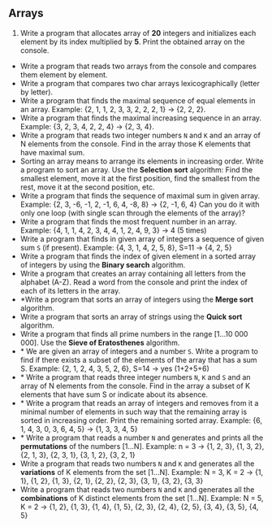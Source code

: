## Arrays

1. Write a program that allocates array of **20** integers and initializes each element by its index multiplied by **5**. Print the obtained array on the console.
* Write a program that reads two arrays from the console and compares them element by element.
* Write a program that compares two char arrays lexicographically (letter by letter).
* Write a program that finds the maximal sequence of equal elements in an array. Example: {2, 1, 1, 2, 3, 3, 2, 2, 2, 1} -> {2, 2, 2}.
* Write a program that finds the maximal increasing sequence in an array. Example: {3, 2, 3, 4, 2, 2, 4} -> {2, 3, 4}.
* Write a program that reads two integer numbers `N` and `K` and an array of N elements from the console. Find in the array those K elements that have maximal sum.
* Sorting an array means to arrange its elements in increasing order. Write a program to sort an array. Use the **Selection sort** algorithm: Find the smallest element, move it at the first position, find the smallest from the rest, move it at the second position, etc.
* Write a program that finds the sequence of maximal sum in given array. Example: {2, 3, -6, -1, 2, -1, 6, 4, -8, 8} -> {2, -1, 6, 4} Can you do it with only one loop (with single scan through the elements of the array)?
* Write a program that finds the most frequent number in an array. Example: {4, 1, 1, 4, 2, 3, 4, 4, 1, 2, 4, 9, 3} -> 4 (5 times)
* Write a program that finds in given array of integers a sequence of given sum `S` (if present). Example: {4, 3, 1, 4, 2, 5, 8}, S=11 -> {4, 2, 5}
* Write a program that finds the index of given element in a sorted array of integers by using the **Binary search** algorithm.
* Write a program that creates an array containing all letters from the alphabet (A-Z). Read a word from the console and print the index of each of its letters in the array.
* \*Write a program that sorts an array of integers using the **Merge sort** algorithm.
* Write a program that sorts an array of strings using the **Quick sort** algorithm.
* Write a program that finds all prime numbers in the range [1...10 000 000]. Use the **Sieve of Eratosthenes** algorithm.
* \* We are given an array of integers and a number `S`. Write a program to find if there exists a subset of the elements of the array that has a sum S. Example: {2, 1, 2, 4, 3, 5, 2, 6}, S=14 -> yes (1+2+5+6)
* \* Write a program that reads three integer numbers `N`, `K` and `S` and an array of N elements from the console. Find in the array a subset of K elements that have sum S or indicate about its absence.
* \* Write a program that reads an array of integers and removes from it a minimal number of elements in such way that the remaining array is sorted in increasing order. Print the remaining sorted array. Example: {6, 1, 4, 3, 0, 3, 6, 4, 5} -> {1, 3, 3, 4, 5}
* \* Write a program that reads a number `N` and generates and prints all the **permutations** of the numbers [1...N]. Example: n = 3 -> {1, 2, 3}, {1, 3, 2}, {2, 1, 3}, {2, 3, 1}, {3, 1, 2}, {3, 2, 1}
* Write a program that reads two numbers `N` and `K` and generates all the **variations** of K elements from the set [1...N]. Example: N = 3, K = 2 -> {1, 1}, {1, 2}, {1, 3}, {2, 1}, {2, 2}, {2, 3}, {3, 1}, {3, 2}, {3, 3}
* Write a program that reads two numbers `N` and `K` and generates all the **combinations** of K distinct elements from the set [1...N]. Example: N = 5, K = 2 -> {1, 2}, {1, 3}, {1, 4}, {1, 5}, {2, 3}, {2, 4}, {2, 5}, {3, 4}, {3, 5}, {4, 5}